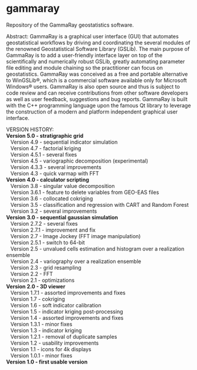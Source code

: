 # gammaray


Repository of the GammaRay geostatistics software.

Abstract:
GammaRay is a graphical user interface (GUI) that automates geostatistical workflows by driving and coordinating the several modules of the renowned Geostatistical Software Library (GSLib).  The main purpose of GammaRay is to add a user-friendly interface layer on top of the scientifically and numerically robust GSLib, greatly automating parameter file editing and module chaining so the practitioner can focus on geostatistics.  GammaRay was conceived as a free and portable alternative to WinGSLib®, which is a commercial software available only for Microsoft Windows® users.  GammaRay is also open source and thus is subject to code review and can receive contributions from other software developers as well as user feedback, suggestions and bug reports.  GammaRay is built with the C++ programming language upon the famous Qt library to leverage the construction of a modern and platform independent graphical user interface.

VERSION HISTORY:<br>
<strong>Version 5.0   - stratigraphic grid<br></strong>
&nbsp;&nbsp;&nbsp;Version 4.9   - sequential indicator simulation<br>
&nbsp;&nbsp;&nbsp;Version 4.7   - factorial kriging<br>
&nbsp;&nbsp;&nbsp;Version 4.5.1 - several fixes<br>
&nbsp;&nbsp;&nbsp;Version 4.5   - variographic decomposition (experimental)<br>
&nbsp;&nbsp;&nbsp;Version 4.3.3 - several improvements<br>
&nbsp;&nbsp;&nbsp;Version 4.3   - quick varmap with FFT<br>
<strong>Version 4.0   - calculator scripting<br></strong>
&nbsp;&nbsp;&nbsp;Version 3.8   - singular value decomposition<br>
&nbsp;&nbsp;&nbsp;Version 3.6.1 - feature to delete variables from GEO-EAS files<br>
&nbsp;&nbsp;&nbsp;Version 3.6   - collocated cokriging<br>
&nbsp;&nbsp;&nbsp;Version 3.5   - classification and regression with CART and Random Forest<br>
&nbsp;&nbsp;&nbsp;Version 3.2   - several improvements<br>
<strong>Version 3.0   - sequential gaussian simulation<br></strong>
&nbsp;&nbsp;&nbsp;Version 2.7.2 - several fixes<br>
&nbsp;&nbsp;&nbsp;Version 2.7.1 - improvement and fix<br>
&nbsp;&nbsp;&nbsp;Version 2.7   - Image Jockey (FFT image manipulation)<br>
&nbsp;&nbsp;&nbsp;Version 2.5.1 - switch to 64-bit<br>
&nbsp;&nbsp;&nbsp;Version 2.5   - unvalued cells estimation and histogram over a realization ensemble<br>
&nbsp;&nbsp;&nbsp;Version 2.4   - variography over a realization ensemble<br>
&nbsp;&nbsp;&nbsp;Version 2.3   - grid resampling<br>
&nbsp;&nbsp;&nbsp;Version 2.2   - FFT<br>
&nbsp;&nbsp;&nbsp;Version 2.1   - optimizations<br>
<strong>Version 2.0   - 3D viewer<br></strong>
&nbsp;&nbsp;&nbsp;Version 1.7.1 - assorted improvements and fixes<br>
&nbsp;&nbsp;&nbsp;Version 1.7   - cokriging<br>
&nbsp;&nbsp;&nbsp;Version 1.6   - soft indicator calibration<br>
&nbsp;&nbsp;&nbsp;Version 1.5   - indicator kriging post-processing<br>
&nbsp;&nbsp;&nbsp;Version 1.4   - assorted improvements and fixes<br>
&nbsp;&nbsp;&nbsp;Version 1.3.1 - minor fixes<br>
&nbsp;&nbsp;&nbsp;Version 1.3   - indicator kriging<br>
&nbsp;&nbsp;&nbsp;Version 1.2.1 - removal of duplicate samples<br>
&nbsp;&nbsp;&nbsp;Version 1.2   - usability improvements<br>
&nbsp;&nbsp;&nbsp;Version 1.1   - icons for 4k displays<br>
&nbsp;&nbsp;&nbsp;Version 1.0.1 - minor fixes<br>
<strong>Version 1.0   - first usable version<br></strong>
